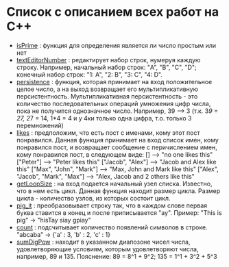 # Список с описанием всех работ на C++

- [isPrime](https://github.com/GunBladeMan/someCodeForFun/blob/main/C%2B%2B/isPrime.txt) : функция для определения является ли число простым или нет
- [textEditorNumber](https://github.com/GunBladeMan/someCodeForFun/blob/main/C%2B%2B/textEditorNumber.txt) : редактирует набор строк, нумеруя каждую строку. Например, начальный набор строк: "A", "B", "C", "D"; конечный набор строк: "1: A", "2: B", "3: C", "4: D".
- [persistence](https://github.com/GunBladeMan/someCodeForFun/blob/main/C++/persistence.txt) : функция, которая принимает на вход положительное целое число, а на выход возвращает его мультипликативную персистентность. Мультипликативная персистентность - это количество последовательных операций умножения цифр числа, пока не получится однозначное число. Например, 39 --> 3 (т.к. 3*9 = 27, 2*7 = 14, 1*4 = 4 и у 4ки только одна цифра, т.о. только 3 перемножений)
- [likes](https://github.com/GunBladeMan/someCodeForFun/blob/main/C%2B%2B/likes.txt) : предположим, что есть пост с именами, кому этот пост понравился. Данная функция принимает на вход список имен, кому понравился пост, и возвращает сообщение с перичислением имен, кому понравился пост, в следующем виде:
  [] --> "no one likes this"
  ["Peter"] -->  "Peter likes this"
  ["Jacob", "Alex"] --> "Jacob and Alex like this"
  ["Max", "John", "Mark"] --> "Max, John and Mark like this"
  ["Alex", "Jacob", "Mark", "Max"] --> "Alex, Jacob and 2 others like this"
- [getLoopSize](https://github.com/GunBladeMan/someCodeForFun/blob/main/C%2B%2B/getLoopSize.txt) : на вход подается начальный узел списка. Известно, что в нем есть цикл. Данная функция находит размер цикла. Размер цикла - количество узлов, из которых состоит цикл.
- [pig_it](https://github.com/GunBladeMan/someCodeForFun/blob/main/C%2B%2B/pig_it.txt) : преобразовывает строку так, что в каждом слове первая буква ставится в конец и после приписывается "ay". Пример: "This is pig" -> "hisTay siay gpiay"
- [count](https://github.com/GunBladeMan/someCodeForFun/blob/main/C%2B%2B/count) : подсчитывает количество появлений символов в строке. "abcaba" -> {'a' : 3, 'b' : 2, 'c' : 1}
- [sumDigPow](https://github.com/GunBladeMan/someCodeForFun/blob/main/C%2B%2B/sumDigPow) : находит в указанном диапозоне чисел числа, удовлетворяющие условиям, которым удовлетворяют числа, например, 89 и 135. Пояснение: 89 = 8^1 + 9^2; 135 = 1^1 + 3^2 + 5^3
